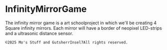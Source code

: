 # InfinityMirrorGame
The infinity mirror game is a art schoolproject in which we'll be creating 4 Square infinity mirrors. Each mirror will have a border of neopixel LED-strips and a ultrasonic distance sensor.

```
©2025 Mo's Stuff and GutsherrInsel7All rights reserved.
```
